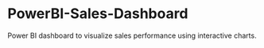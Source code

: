 # PowerBI-Sales-Dashboard
Power BI dashboard to visualize sales performance using interactive charts.
